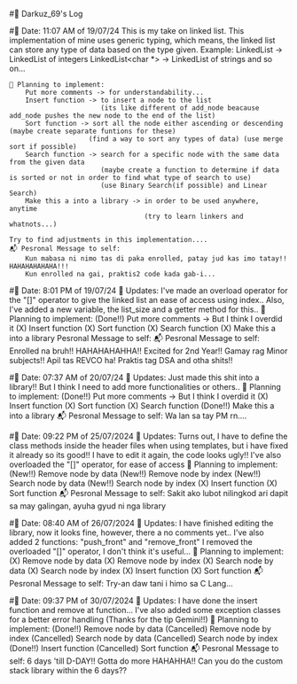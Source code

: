 #📝 Darkuz_69's Log

#📅 Date: 11:07 AM of 19/07/24 
    This is my take on linked list. 
    This implementation of mine uses generic typing, 
    which means, the linked list can store any type of data
    based on the type given.
    Example:
        LinkedList<int> -> LinkedList of integers
        LinkedList<char *> -> LinkedList of strings
        and so on...

    📌 Planning to implement:
        Put more comments -> for understandability...
        Insert function -> to insert a node to the list 
                           (its like different of add_node beacause add_node pushes the new node to the end of the list)
        Sort function -> sort all the node either ascending or descending (maybe create separate funtions for these)
                        (find a way to sort any types of data) (use merge sort if possible)
        Search function -> search for a specific node with the same data from the given data
                           (maybe create a function to determine if data is sorted or not in order to find what type of search to use)
                           (use Binary Search(if possible) and Linear Search)
        Make this a into a library -> in order to be used anywhere, anytime
                                      (try to learn linkers and whatnots...)
    
    Try to find adjustments in this implementation....
    📬 Pesronal Message to self:
        Kun mabasa ni nimo tas di paka enrolled, patay jud kas imo tatay!! HAHAHAHAHAHA!!!
        Kun enrolled na gai, praktis2 code kada gab-i...

#📅 Date: 8:01 PM of 19/07/24
    🔔 Updates:
        I've made an overload operator for the "[]" operator to give the linked list an ease of access using index..
        Also, I've added a new variable, the list_size and a getter method for this..
    📌 Planning to implement:
        (Done!!) Put more comments -> But I think I overdid it
        (X) Insert function
        (X) Sort function
        (X) Search function
        (X) Make this a into a library
    Pesronal Message to self:
    📬 Pesronal Message to self:
        Enrolled na bruh!! HAHAHAHAHHA!! Excited for 2nd Year!! Gamay rag Minor subjects!!
        Apil tas REVCO ha! Praktis tag DSA and otha shits!!

#📅 Date: 07:37 AM of 20/07/24
    🔔 Updates:
        Just made this shit into a library!!
        But I think I need to add more functionalities or others..
    📌 Planning to implement:
        (Done!!) Put more comments -> But I think I overdid it
        (X) Insert function
        (X) Sort function
        (X) Search function
        (Done!!) Make this a into a library
    📬 Pesronal Message to self:
        Wa lan sa tay PM rn....

#📅 Date: 09:22 PM of 25/07/2024
    🔔 Updates:
        Turns out, I have to define the class methods inside the header files when using templates, but i have fixed it already so its good!!
        I have to edit it again, the code looks ugly!!
        I've also overloaded the "[]" operator, for ease of access
    📌 Planning to implement:
        (New!!) Remove node by data
        (New!!) Remove node by index
        (New!!) Search node by data
        (New!!) Search node by index
        (X) Insert function
        (X) Sort function
    📬 Pesronal Message to self:
        Sakit ako lubot nilingkod ari dapit sa may galingan, ayuha gyud ni nga library

#📅 Date: 08:40 AM of 26/07/2024
    🔔 Updates:
        I have finished editing the library, now it looks fine, however, there a no comments yet..
        I've also added 2 functions: "push_front" and "remove_front"
        I removed the overloaded "[]" operator, I don't think it's useful...
    📌 Planning to implement:
        (X) Remove node by data
        (X) Remove node by index
        (X) Search node by data
        (X) Search node by index
        (X) Insert function
        (X) Sort function
    📬 Pesronal Message to self:
        Try-an daw tani i himo sa C Lang...

#📅 Date: 09:37 PM of 30/07/2024
    🔔 Updates:
        I have done the insert function and remove at function...
        I've also added some exception classes for a better error handling (Thanks for the tip Gemini!!)
    📌 Planning to implement:
        (Done!!) Remove node by data
        (Cancelled) Remove node by index
        (Cancelled) Search node by data
        (Cancelled) Search node by index
        (Done!!) Insert function
        (Cancelled) Sort function
    📬 Pesronal Message to self:
        6 days 'till D-DAY!! Gotta do more HAHAHHA!!
        Can you do the custom stack library within the 6 days??
